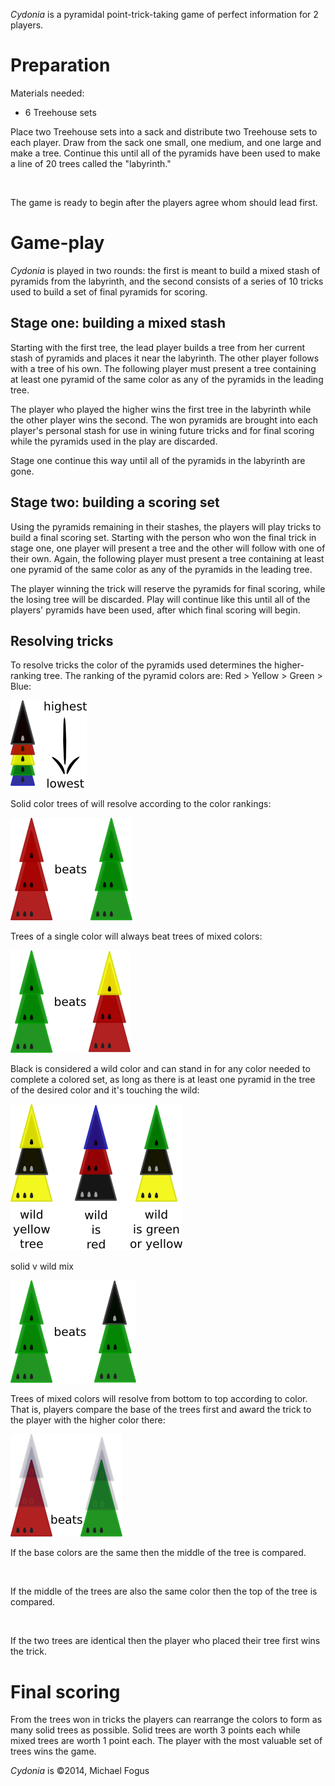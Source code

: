 *Cydonia* is a pyramidal point-trick-taking game of perfect information for 2 players.

Preparation
===========

Materials needed:

 * 6 Treehouse sets
 
Place two Treehouse sets into a sack and distribute two Treehouse sets to each player.  Draw from the sack one small, one medium, and one large and make a tree.  Continue this until all of the pyramids have been used to make a line of 20 trees called the "labyrinth."

![]()

The game is ready to begin after the players agree whom should lead first.

Game-play
=========

*Cydonia* is played in two rounds: the first is meant to build a mixed stash of pyramids from the labyrinth, and the second consists of a series of 10 tricks used to build a set of final pyramids for scoring.

Stage one: building a mixed stash
---------------------------------

Starting with the first tree, the lead player builds a tree from her current stash of pyramids and places it near the labyrinth.  The other player follows with a tree of his own.  The following player must present a tree containing at least one pyramid of the same color as any of the pyramids in the leading tree.

The player who played the higher wins the first tree in the labyrinth while the other player wins the second.  The won pyramids are brought into each player's personal stash for use in wining future tricks and for final scoring while the pyramids used in the play are discarded.

Stage one continue this way until all of the pyramids in the labyrinth are gone.

Stage two: building a scoring set
---------------------------------

Using the pyramids remaining in their stashes, the players will play tricks to build a final scoring set.  Starting with the person who won the final trick in stage one, one player will present a tree and the other will follow with one of their own.  Again, the following player must present a tree containing at least one pyramid of the same color as any of the pyramids in the leading tree.  

The player winning the trick will reserve the pyramids for final scoring, while the losing tree will be discarded.  Play will continue like this until all of the players' pyramids have been used, after which final scoring will begin.

Resolving tricks
----------------

To resolve tricks the color of the pyramids used determines the higher-ranking tree.  The ranking of the pyramid colors are: Red > Yellow > Green > Blue:

![color-ranks](https://raw.githubusercontent.com/fogus/spiel/master/pyramidenspiel/cydonia/graphics/color-ranks.png)

Solid color trees of will resolve according to the color rankings:

![solids](https://raw.githubusercontent.com/fogus/spiel/master/pyramidenspiel/cydonia/graphics/solid-v-solid.png)

Trees of a single color will always beat trees of mixed colors:

![solid-v-mixed](https://raw.githubusercontent.com/fogus/spiel/master/pyramidenspiel/cydonia/graphics/solid-v-mixed.png)

Black is considered a wild color and can stand in for any color needed to complete a colored set, as long as there is at least one pyramid in the tree of the desired color and it's touching the wild:

![wilds](https://raw.githubusercontent.com/fogus/spiel/master/pyramidenspiel/cydonia/graphics/wilds.png)

solid v wild mix

![solid-v-wild-mixed](https://raw.githubusercontent.com/fogus/spiel/master/pyramidenspiel/cydonia/graphics/solid-v-wild-mixed.png)

Trees of mixed colors will resolve from bottom to top according to color.  That is, players compare the base of the trees first and award the trick to the player with the higher color there:

![base-res](https://raw.githubusercontent.com/fogus/spiel/master/pyramidenspiel/cydonia/graphics/base-res.png)

If the base colors are the same then the middle of the tree is compared.

![]()

If the middle of the trees are also the same color then the top of the tree is compared.

![]()

If the two trees are identical then the player who placed their tree first wins the trick.

Final scoring
=============

From the trees won in tricks the players can rearrange the colors to form as many solid trees as possible.  Solid trees are worth 3 points each while mixed trees are worth 1 point each.  The player with the most valuable set of trees wins the game.

*Cydonia* is &copy;2014, Michael Fogus


